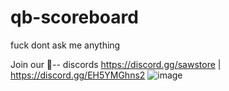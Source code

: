 # qb-scoreboard
fuck dont ask me anything 

Join our 🍇-- discords https://discord.gg/sawstore |  https://discord.gg/EH5YMGhns2
![image](https://user-images.githubusercontent.com/114163698/232090028-8b288a5a-7687-41f8-abf5-ac04e68b654e.png)

